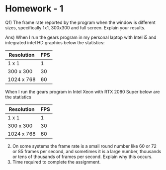 # Homework - 1
Q1) The frame rate reported by the program when the window is different sizes, specifically 1x1, 300x300 and full screen. Explain your results.
   
Ans) When I run the gears program in my personal laptop with Intel i5 and integrated intel HD graphics below the statistics:  

| Resolution | FPS |  
|------------|-----|  
| 1 x 1      | 1   |  
| 300 x 300  | 30  |  
| 1024 x 768 | 60  |  

When I run the gears program in Intel Xeon with RTX 2080 Super below are the statistics

| Resolution | FPS |  
|------------|-----|  
| 1 x 1      | 1   |  
| 300 x 300  | 30  |  
| 1024 x 768 | 60  | 
 
     
2) On some systems the frame rate is a small round number like 60 or 72 or 85 frames per second, and sometimes it is a large number, thousands or tens of thousands of frames per second. Explain why this occurs.  
3) Time required to complete the assignment.
